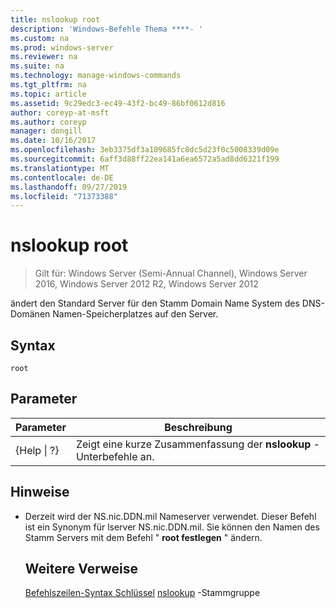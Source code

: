 ```yaml
---
title: nslookup root
description: 'Windows-Befehle Thema ****- '
ms.custom: na
ms.prod: windows-server
ms.reviewer: na
ms.suite: na
ms.technology: manage-windows-commands
ms.tgt_pltfrm: na
ms.topic: article
ms.assetid: 9c29edc3-ec49-43f2-bc49-86bf0612d816
author: coreyp-at-msft
ms.author: coreyp
manager: dongill
ms.date: 10/16/2017
ms.openlocfilehash: 3eb3375df3a109685fc8dc5d23f0c5008339d09e
ms.sourcegitcommit: 6aff3d88ff22ea141a6ea6572a5ad8dd6321f199
ms.translationtype: MT
ms.contentlocale: de-DE
ms.lasthandoff: 09/27/2019
ms.locfileid: "71373388"
---
```

# <a name="nslookup-root"></a>nslookup root

>Gilt für: Windows Server (Semi-Annual Channel), Windows Server 2016, Windows Server 2012 R2, Windows Server 2012

ändert den Standard Server für den Stamm Domain Name System des DNS-Domänen Namen-Speicherplatzes auf den Server.
## <a name="syntax"></a>Syntax
```
root 
```
## <a name="parameters"></a>Parameter

|    Parameter    |                      Beschreibung                      |
|-----------------|-------------------------------------------------------|
| {Help &#124; ?} | Zeigt eine kurze Zusammenfassung der **nslookup** -Unterbefehle an. |

## <a name="remarks"></a>Hinweise
- Derzeit wird der NS.nic.DDN.mil Nameserver verwendet. Dieser Befehl ist ein Synonym für lserver NS.nic.DDN.mil. Sie können den Namen des Stamm Servers mit dem Befehl " **root festlegen** " ändern.
  ## <a name="additional-references"></a>Weitere Verweise
  [Befehlszeilen-Syntax Schlüssel](command-line-syntax-key.md)
  [nslookup](nslookup-set-root.md) -Stammgruppe
